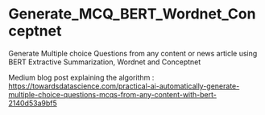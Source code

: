 # Generate_MCQ_BERT_Wordnet_Conceptnet
Generate Multiple choice Questions from any content or news article using BERT Extractive Summarization, Wordnet and Conceptnet

Medium blog post explaining the algorithm :
https://towardsdatascience.com/practical-ai-automatically-generate-multiple-choice-questions-mcqs-from-any-content-with-bert-2140d53a9bf5
